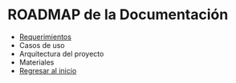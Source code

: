# ROADMAP de la Documentación

- [Requerimientos](./requerimientos.md)
- Casos de uso
- Arquitectura del proyecto
- Materiales
- [Regresar al inicio](https://github.com/Antonio-Cituk/Hunnigan)

